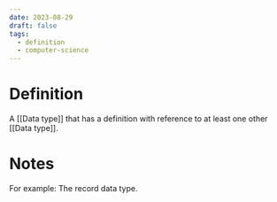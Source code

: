 ```yaml
---
date: 2023-08-29
draft: false
tags:
  - definition
  - computer-science 
---
```


# Definition

A [[Data type]] that has a definition with reference to at least one other [[Data type]].

# Notes

For example:
The record data type.